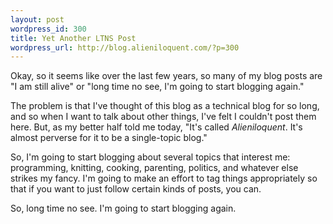 ```yaml
---
layout: post
wordpress_id: 300
title: Yet Another LTNS Post
wordpress_url: http://blog.alieniloquent.com/?p=300
---
```

Okay, so it seems like over the last few years, so many of my blog posts are
"I am still alive" or "long time no see, I'm going to start blogging again."

The problem is that I've thought of this blog as a technical blog for so long,
and so when I want to talk about other things, I've felt I couldn't post them
here. But, as my better half told me today, "It's called _Alieniloquent_. It's
almost perverse for it to be a single-topic blog."

So, I'm going to start blogging about several topics that interest me:
programming, knitting, cooking, parenting, politics, and whatever else strikes
my fancy. I'm going to make an effort to tag things appropriately so that if
you want to just follow certain kinds of posts, you can.

So, long time no see. I'm going to start blogging again.

